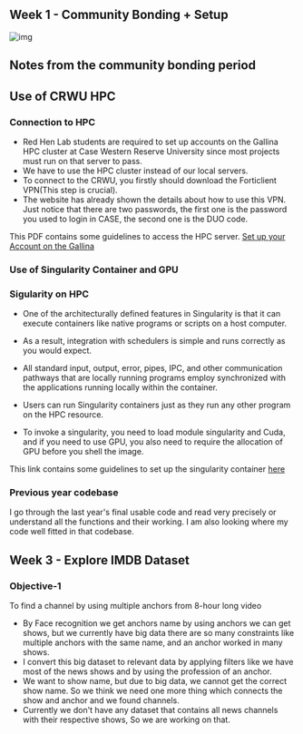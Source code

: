 ## Week 1 - Community Bonding + Setup

![img](https://miro.medium.com/max/598/0*S6Es74nvRVxExEkL.png)

## Notes from the community bonding period

## Use of CRWU HPC

### Connection to HPC
* Red Hen Lab students are required to set up accounts on the Gallina HPC cluster at Case Western Reserve University since most projects must run on that server to pass.
* We have to use the HPC cluster instead of our local servers. 
* To connect to the CRWU, you firstly should download the Forticlient VPN(This step is crucial). 
* The website has already shown the details about how to use this VPN. Just notice that there are two passwords, the first one is the password you used to login in CASE, the second one is the DUO code.

This PDF contains some guidelines to access the HPC server.
[Set up your Account on the Gallina](https://drive.google.com/file/d/1Z_8akM36JkY-vICeLYqneHKOWqTN7wVA/view?usp=sharing)



### Use of Singularity Container and GPU

### Sigularity on HPC
* One of the architecturally defined features in Singularity is that it can execute containers like native programs or scripts on a host computer. 
* As a result, integration with schedulers is simple and runs correctly as you would expect. 
* All standard input, output, error, pipes, IPC, and other communication pathways that are locally running programs employ synchronized with the applications running locally within the container. 
* Users can run Singularity containers just as they run any other program on the HPC resource.

* To invoke a singularity, you need to load module singularity and Cuda, and if you need to use GPU, you also need to require the allocation of GPU before you shell the image.

This link contains some guidelines to set up the singularity container [here](https://github.com/singularityhub/singularityhub.github.io/wiki/Build-A-Container)

### Previous year codebase

I go through the last year's final usable code and read very precisely or understand all the functions and their working. I am also looking where my code well fitted in that codebase.

## Week 3 - Explore IMDB Dataset

### Objective-1
To find a channel by using multiple anchors from 8-hour long video

* By Face recognition we get anchors name by using anchors we can get shows, but we currently have big data there are so many constraints like multiple anchors with the same name, and an anchor worked in many shows.
* I convert this big dataset to relevant data by applying filters like we have most of the news shows and by using the profession of an anchor.
* We want to show name, but due to big data, we cannot get the correct show name. So we think we need one more thing which connects the show and anchor and we found channels.
* Currently we don't have any dataset that contains all news channels with their respective shows, So we are working on that.
